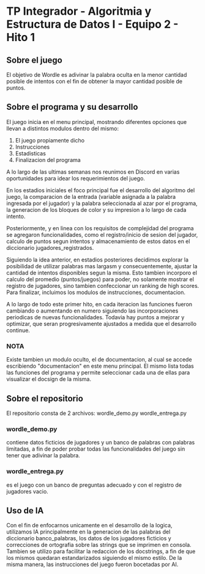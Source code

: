 # TP Integrador - Algoritmia y Estructura de Datos I -  Equipo 2  - Hito 1

## Sobre el juego
El objetivo de Wordle es adivinar la palabra oculta en la menor cantidad posible de intentos con el fin de obtener la mayor cantidad posible de puntos.

## Sobre el programa y su desarrollo
El juego inicia en el menu principal, mostrando diferentes opciones que llevan a distintos modulos dentro del mismo:

  1. El juego propiamente dicho
  2. Instrucciones
  3. Estadisticas
  4. Finalizacion del programa

A lo largo de las ultimas semanas nos reunimos en Discord en varias oportunidades para idear los requerimientos del juego.

En los estadios iniciales el foco principal fue el desarrollo del algoritmo del juego, la comparacion de la entrada (variable asignada a la palabra ingresada por el jugador) y la palabra seleccionada al azar por el programa, la generacion de los bloques de color y su impresion a lo largo de cada intento.

Posteriormente, y en linea con los requisitos de complejidad del programa se agregaron funcionalidades, como el registro/inicio de sesion del jugador, calculo de puntos segun intentos y almacenamiento de estos datos en el diccionario jugadores_registrados.

Siguiendo la idea anterior, en estadios posteriores decidimos explorar la posibilidad de utilizar palabras mas largasm y consecuentemente, ajustar la cantidad de intentos disponibles segun la misma. Esto tambien incorporo el calculo del promedio (puntos/juegos) para poder, no solamente mostrar el registro de jugadores, sino tambien confeccionar un ranking de high scores.
Para finalizar, incluimos los modulos de instrucciones, documentacion.

A lo largo de todo este primer hito, en cada iteracion las funciones fueron cambiando o aumentando en numero siguiendo las incorporaciones periodicas de nuevas funcionalidades.
Todavia hay puntos a mejorar y optimizar, que seran progresivamente ajustados a medida que el desarrollo continue.

### NOTA
Existe tambien un modulo oculto, el de documentacion, al cual se accede escribiendo "documentacion" en este menu principal. El mismo lista todas las funciones del programa y permite seleccionar cada una de ellas para visualizar el docsign de la misma.

## Sobre el repositorio
El repositorio consta de 2 archivos:
  wordle_demo.py
  wordle_entrega.py

### wordle_demo.py
contiene datos ficticios de jugadores y un banco de palabras con palabras limitadas, a fin de poder probar todas las funcionalidades del juego sin tener que adivinar la palabra.

### wordle_entrega.py
es el juego con un banco de preguntas adecuado y con el registro de jugadores vacio.

## Uso de IA
Con el fin de enfocarnos unicamente en el desarrollo de la logica, utilizamos IA principalmente en la generacion de las palabras del diccionario banco_palabras, los datos de los jugadores ficticios y correcciones de ortografia sobre las strings que se imprimen en consola. Tambien se utilizo para facilitar la redaccion de los docstrings, a fin de que los mismos quedaran estandarizados siguiendo el mismo estilo. De la misma manera, las instrucciones del juego fueron bocetadas por AI.



